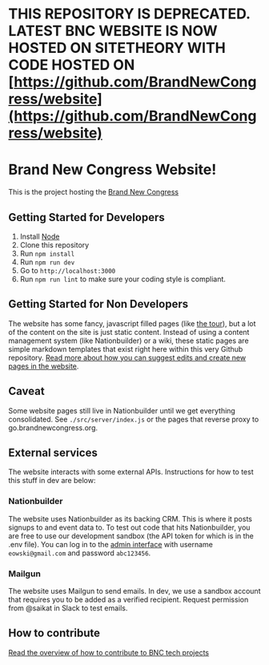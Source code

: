 # THIS REPOSITORY IS DEPRECATED. LATEST BNC WEBSITE IS NOW HOSTED ON SITETHEORY WITH CODE HOSTED ON [https://github.com/BrandNewCongress/website](https://github.com/BrandNewCongress/website)

# Brand New Congress Website!

This is the project hosting the [Brand New Congress](http://brandnewcongress.org)

## Getting Started for Developers

1. Install [Node](https://nodejs.org/en/)
2. Clone this repository
2. Run `npm install`
3. Run `npm run dev`
4. Go to `http://localhost:3000`
5. Run `npm run lint` to make sure your coding style is compliant.

## Getting Started for Non Developers

The website has some fancy, javascript filled pages (like [the tour](http://brandnewcongress.org/tour)), but a lot of the content on the site is just static content.  Instead of using a content management system (like Nationbuilder) or a wiki, these static pages are simple markdown templates that exist right here within this very Github repository. [Read more about how you can suggest edits and create new pages in the website](https://github.com/BrandNewCongress/website/tree/master/src/static/site).

## Caveat

Some website pages still live in Nationbuilder until we get everything consolidated.  See `./src/server/index.js` or the pages that reverse proxy to go.brandnewcongress.org.

## External services

The website interacts with some external APIs.  Instructions for how to test this stuff in dev are below:

### Nationbuilder

The website uses Nationbuilder as its backing CRM.  This is where it posts signups to and event data to. To test out code that hits Nationbuilder, you are free to use our development sandbox (the API token for which is in the .env file).  You can log in to the [admin interface](https://evanowski.nationbuilder.com/admin) with username `eowski@gmail.com` and password `abc123456`.

### Mailgun

The website uses Mailgun to send emails.  In dev, we use a sandbox account that requires you to be added as a verified recipient.  Request permission from @saikat in Slack to test emails.

## How to contribute

[Read the overview of how to contribute to BNC tech projects](https://github.com/BrandNewCongress/welcome)
